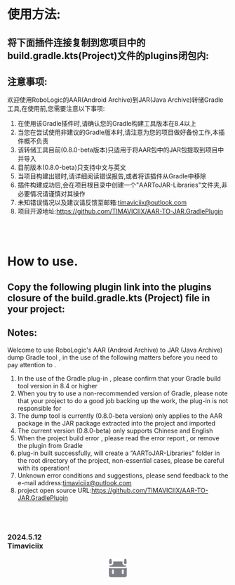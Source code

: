 # 使用方法:<br>
## 将下面插件连接复制到您项目中的build.gradle.kts(Project)文件的plugins闭包内:<br>

## 注意事项:<br>
欢迎使用RoboLogic的AAR(Android Archive)到JAR(Java Archive)转储Gradle工具,在使用前,您需要注意以下事项:
1. 在使用该Gradle插件时,请确认您的Gradle构建工具版本在8.4以上
2. 当您在尝试使用非建议的Gradle版本时,请注意为您的项目做好备份工作,本插件概不负责
3. 该转储工具目前(0.8.0-beta版本)只适用于将AAR包中的JAR包提取到项目中并导入
4. 目前版本(0.8.0-beta)只支持中文与英文
5. 当项目构建出错时,请详细阅读错误报告,或者将该插件从Gradle中移除
6. 插件构建成功后,会在项目根目录中创建一个"AARToJAR-Libraries"文件夹,非必要情况请谨慎对其操作
7. 未知错误情况以及建议请反馈至邮箱:timaviciix@outlook.com
8. 项目开源地址:https://github.com/TIMAVICIIX/AAR-TO-JAR.GradlePlugin

<br><br>

# How to use.<br>
## Copy the following plugin link into the plugins closure of the build.gradle.kts (Project) file in your project:<br>

## Notes:<br>
Welcome to use RoboLogic's AAR (Android Archive) to JAR (Java Archive) dump Gradle tool , in the use of the following matters before you need to pay attention to .
1. In the use of the Gradle plug-in , please confirm that your Gradle build tool version in 8.4 or higher
2. When you try to use a non-recommended version of Gradle, please note that your project to do a good job backing up the work, the plug-in is not responsible for
3. The dump tool is currently (0.8.0-beta version) only applies to the AAR package in the JAR package extracted into the project and imported
4. The current version (0.8.0-beta) only supports Chinese and English
5. When the project build error , please read the error report , or remove the plugin from Gradle
6. plug-in built successfully, will create a “AARToJAR-Libraries” folder in the root directory of the project, non-essential cases, please be careful with its operation!
7. Unknown error conditions and suggestions, please send feedback to the e-mail address:timaviciix@outlook.com
8. project open source URL:https://github.com/TIMAVICIIX/AAR-TO-JAR.GradlePlugin

<br><br>

### 2024.5.12<br>Timaviciix

<div align="center">
  <img src="projectImage/robo_logo.png" width="50" height="50" alt="Robo Logic"/>
</div>
